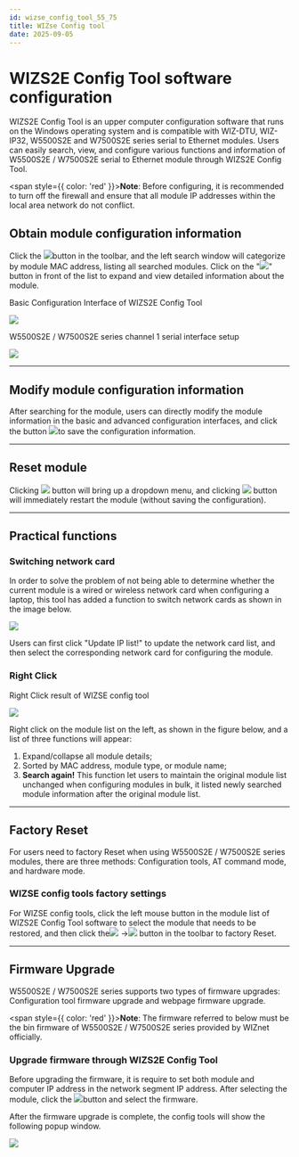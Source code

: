 ```yaml
---
id: wizse_config_tool_55_75
title: WIZse Config tool
date: 2025-09-05
---
```


# WIZS2E Config Tool software configuration

WIZS2E Config Tool is an upper computer configuration software that runs on the Windows operating system and is compatible with WIZ-DTU, WIZ-IP32, W5500S2E and W7500S2E series serial to Ethernet modules. Users can easily search, view, and configure various functions and information of W5500S2E / W7500S2E serial to Ethernet module through WIZS2E Config Tool.

<span style={{ color: 'red' }}>**Note**: Before configuring, it is recommended to turn off the firewall and ensure that all module IP addresses within the local area network do not conflict.</span>

## Obtain module configuration information

Click the ![](/img/products/w5500s2e-z1/search.png)button in the toolbar, and the left search window will categorize by module MAC address, listing all searched modules. Click on the "![](/img/products/w5500s2e-z1/plus.png)"  button in front of the list to expand and view detailed information about the module.



Basic Configuration Interface of WIZS2E Config Tool

 ![](/img/products/w5500s2e-z1/config1.png) 

W5500S2E / W7500S2E series channel 1 serial interface setup

  ![](/img/products/w5500s2e-z1/config2.png) 

---

## Modify module configuration information

After searching for the module, users can directly modify the module information in the basic and advanced configuration interfaces, and click the button ![](/img/products/w5500s2e-z1/applysetting.png)to save the configuration information.

---

## Reset module

Clicking ![](/img/products/w5500s2e-z1/reset.png) button will bring up a dropdown menu, and clicking ![](/img/products/w5500s2e-z1/resetnow.png) button will immediately restart the module (without saving the configuration).

---

## Practical functions

### Switching network card

In order to solve the problem of not being able to determine whether the current module is a wired or wireless network card when configuring a laptop, this tool has added a function to switch network cards as shown in the image below.

![](/img/products/w5500s2e-z1/networkcard.png)

Users can first click "Update IP list!" to update the network card list, and then select the corresponding network card for configuring the module.

### Right Click

Right Click result of WIZSE config tool

![](/img/products/w5500s2e-z1/config3.png) 

Right click on the module list on the left, as shown in the figure below, and a list of three functions will appear:

1. Expand/collapse all module details;
2. Sorted by MAC address, module type, or module name;
3. **Search again!** This function let users to maintain the original module list unchanged when configuring modules in bulk, it listed newly searched module information after the original module list.

---

## Factory Reset

For users need to factory Reset when using W5500S2E / W7500S2E series modules, there are three methods: Configuration tools, AT command mode, and hardware mode.

### WIZSE config tools factory settings

For WIZSE config tools, click the left mouse button in the module list of WIZS2E Config Tool software to select the module that needs to be restored, and then click the![](/img/products/w5500s2e-z1/reset.png) →![](/img/products/w5500s2e-z1/factoryreset.png) button in the toolbar to factory Reset.

---

## Firmware Upgrade

W5500S2E / W7500S2E series supports two types of firmware upgrades: Configuration tool firmware upgrade and webpage firmware upgrade. 

<span style={{ color: 'red' }}>**Note**: The firmware referred to below must be the bin firmware of W5500S2E / W7500S2E series provided by WIZnet officially.</span>

### Upgrade firmware through WIZS2E Config Tool

Before upgrading the firmware, it is require to set both module and computer IP address in the network segment IP address. After selecting the module, click the ![](/img/products/w5500s2e-z1/uploadfirmware.png)button and select the firmware.

After the firmware upgrade is complete, the config tools will show the following popup window. 

![](/img/products/w5500s2e-z1/popup.png)